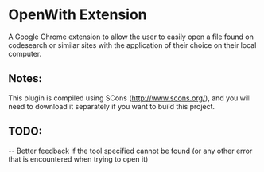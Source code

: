 # OpenWith Extension
A Google Chrome extension to allow the user to easily open a file found on codesearch or similar sites with the application of their choice on their local computer.

## Notes:
This plugin is compiled using SCons (http://www.scons.org/), and you will need to download it separately if you want to build this project.

## TODO:
-- Better feedback if the tool specified cannot be found (or any other error that is encountered when trying to open it)

